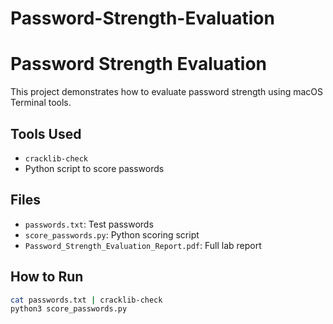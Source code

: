# Password-Strength-Evaluation
# Password Strength Evaluation

This project demonstrates how to evaluate password strength using macOS Terminal tools.

## Tools Used
- `cracklib-check`
- Python script to score passwords

## Files
- `passwords.txt`: Test passwords
- `score_passwords.py`: Python scoring script
- `Password_Strength_Evaluation_Report.pdf`: Full lab report

## How to Run
```bash
cat passwords.txt | cracklib-check
python3 score_passwords.py

